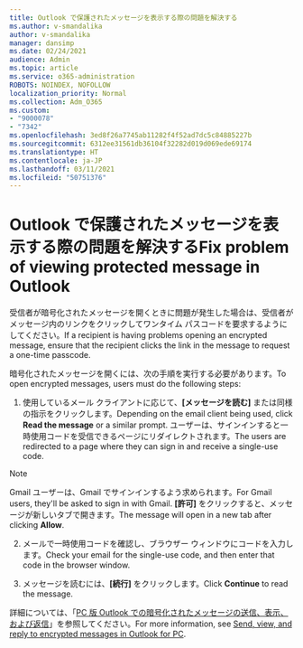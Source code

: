 ```yaml
---
title: Outlook で保護されたメッセージを表示する際の問題を解決する
ms.author: v-smandalika
author: v-smandalika
manager: dansimp
ms.date: 02/24/2021
audience: Admin
ms.topic: article
ms.service: o365-administration
ROBOTS: NOINDEX, NOFOLLOW
localization_priority: Normal
ms.collection: Adm_O365
ms.custom:
- "9000078"
- "7342"
ms.openlocfilehash: 3ed8f26a7745ab11282f4f52ad7dc5c84885227b
ms.sourcegitcommit: 6312ee31561db36104f32282d019d069ede69174
ms.translationtype: HT
ms.contentlocale: ja-JP
ms.lasthandoff: 03/11/2021
ms.locfileid: "50751376"
---
```

# <a name="fix-problem-of-viewing-protected-message-in-outlook"></a><span data-ttu-id="448fc-102">Outlook で保護されたメッセージを表示する際の問題を解決する</span><span class="sxs-lookup"><span data-stu-id="448fc-102">Fix problem of viewing protected message in Outlook</span></span>

<span data-ttu-id="448fc-103">受信者が暗号化されたメッセージを開くときに問題が発生した場合は、受信者がメッセージ内のリンクをクリックしてワンタイム パスコードを要求するようにしてください。</span><span class="sxs-lookup"><span data-stu-id="448fc-103">If a recipient is having problems opening an encrypted message, ensure that the recipient clicks the link in the message to request a one-time passcode.</span></span>

<span data-ttu-id="448fc-104">暗号化されたメッセージを開くには、次の手順を実行する必要があります。</span><span class="sxs-lookup"><span data-stu-id="448fc-104">To open encrypted messages, users must do the following steps:</span></span>

1. <span data-ttu-id="448fc-105">使用しているメール クライアントに応じて、**[メッセージを読む]** または同様の指示をクリックします。</span><span class="sxs-lookup"><span data-stu-id="448fc-105">Depending on the email client being used, click **Read the message** or a similar prompt.</span></span> <span data-ttu-id="448fc-106">ユーザーは、サインインすると一時使用コードを受信できるページにリダイレクトされます。</span><span class="sxs-lookup"><span data-stu-id="448fc-106">The users are redirected to a page where they can sign in and receive a single-use code.</span></span>

> [!NOTE]
> <span data-ttu-id="448fc-107">Gmail ユーザーは、Gmail でサインインするよう求められます。</span><span class="sxs-lookup"><span data-stu-id="448fc-107">For Gmail users, they'll be asked to sign in with Gmail.</span></span> <span data-ttu-id="448fc-108">**[許可]** をクリックすると、メッセージが新しいタブで開きます。</span><span class="sxs-lookup"><span data-stu-id="448fc-108">The message will open in a new tab after clicking **Allow**.</span></span>

2. <span data-ttu-id="448fc-109">メールで一時使用コードを確認し、ブラウザー ウィンドウにコードを入力します。</span><span class="sxs-lookup"><span data-stu-id="448fc-109">Check your email for the single-use code, and then enter that code in the browser window.</span></span>

3. <span data-ttu-id="448fc-110">メッセージを読むには、**[続行]** をクリックします。</span><span class="sxs-lookup"><span data-stu-id="448fc-110">Click **Continue** to read the message.</span></span>

<span data-ttu-id="448fc-111">詳細については、「[PC 版 Outlook での暗号化されたメッセージの送信、表示、および返信](https://support.microsoft.com/topic/send-view-and-reply-to-encrypted-messages-in-outlook-for-pc-eaa43495-9bbb-4fca-922a-df90dee51980)」を参照してください。</span><span class="sxs-lookup"><span data-stu-id="448fc-111">For more information, see [Send, view, and reply to encrypted messages in Outlook for PC](https://support.microsoft.com/topic/send-view-and-reply-to-encrypted-messages-in-outlook-for-pc-eaa43495-9bbb-4fca-922a-df90dee51980).</span></span>


